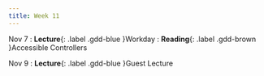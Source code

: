 ```yaml
---
title: Week 11
---
```


Nov 7
: **Lecture**{: .label .gdd-blue }Workday
: **Reading**{: .label .gdd-brown }Accessible Controllers

Nov 9
: **Lecture**{: .label .gdd-blue }Guest Lecture

[Accessible Controllers]: https://www.cnet.com/news/microsofts-new-xbox-adaptive-controller-puts-disabled-players-back-in-the-game/